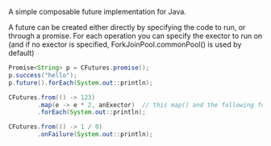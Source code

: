 A simple composable future implementation for Java.

A future can be created either directly by specifying the code to run, or
through a promise. For each operation you can specify the exector to run on
(and if no exector is specified, ForkJoinPool.commonPool() is used by default)


```java
Promise<String> p = CFutures.promise();
p.success("hello");
p.future().forEach(System.out::println);

CFutures.from(() -> 123)
        .map(e -> e * 2, anExector)  // this map() and the following forEach will run on the given exector  
        .forEach(System.out::println);

CFutures.from(() -> 1 / 0)
        .onFailure(System.out::println);
```

